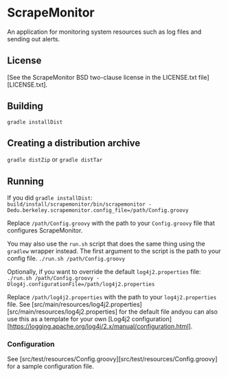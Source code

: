# ScrapeMonitor

An application for monitoring system resources such as log files and sending
out alerts.

## License

[See the ScrapeMonitor BSD two-clause license in the LICENSE.txt file][LICENSE.txt].

## Building

`gradle installDist`

## Creating a distribution archive

`gradle distZip` or `gradle distTar`

## Running

If you did `gradle installDist`:
```build/install/scrapemonitor/bin/scrapemonitor -Dedu.berkeley.scrapemonitor.config_file=/path/Config.groovy```

Replace `/path/Config.groovy` with the path to your `Config.groovy` file
that configures ScrapeMonitor.

You may also use the `run.sh` script that does the same thing using the
`gradlew` wrapper instead.  The first argument to the script is the path to
your config file.
```./run.sh /path/Config.groovy```

Optionally, if you want to override the default `log4j2.properties` file:
```./run.sh /path/Config.groovy -Dlog4j.configurationFile=/path/log4j2.properties```

Replace `/path/log4j2.properties` with the path to your `log4j2.properties`
file.  See 
[src/main/resources/log4j2.properties][src/main/resources/log4j2.properties]
for the default file andyou can also use this as a template for your own
[Log4j2 configuration][https://logging.apache.org/log4j/2.x/manual/configuration.html].

### Configuration

See [src/test/resources/Config.groovy][src/test/resources/Config.groovy] for
a sample configuration file.  
